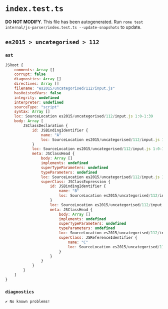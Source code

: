 # `index.test.ts`

**DO NOT MODIFY**. This file has been autogenerated. Run `rome test internal/js-parser/index.test.ts --update-snapshots` to update.

## `es2015 > uncategorised > 112`

### `ast`

```javascript
JSRoot {
	comments: Array []
	corrupt: false
	diagnostics: Array []
	directives: Array []
	filename: "es2015/uncategorised/112/input.js"
	hasHoistedVars: false
	integrity: undefined
	interpreter: undefined
	sourceType: "script"
	syntax: Array []
	loc: SourceLocation es2015/uncategorised/112/input.js 1:0-1:39
	body: Array [
		JSClassDeclaration {
			id: JSBindingIdentifier {
				name: "A"
				loc: SourceLocation es2015/uncategorised/112/input.js 1:6-1:7 (A)
			}
			loc: SourceLocation es2015/uncategorised/112/input.js 1:0-1:39
			meta: JSClassHead {
				body: Array []
				implements: undefined
				superTypeParameters: undefined
				typeParameters: undefined
				loc: SourceLocation es2015/uncategorised/112/input.js 1:0-1:39
				superClass: JSClassExpression {
					id: JSBindingIdentifier {
						name: "B"
						loc: SourceLocation es2015/uncategorised/112/input.js 1:22-1:23 (B)
					}
					loc: SourceLocation es2015/uncategorised/112/input.js 1:16-1:36
					meta: JSClassHead {
						body: Array []
						implements: undefined
						superTypeParameters: undefined
						typeParameters: undefined
						loc: SourceLocation es2015/uncategorised/112/input.js 1:16-1:36
						superClass: JSReferenceIdentifier {
							name: "C"
							loc: SourceLocation es2015/uncategorised/112/input.js 1:32-1:33 (C)
						}
					}
				}
			}
		}
	]
}
```

### `diagnostics`

```
✔ No known problems!

```
